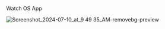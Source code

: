 Watch OS App 

![Screenshot_2024-07-10_at_9 49 35_AM-removebg-preview](https://github.com/Zafranzaman/Notes/assets/118845703/bb949ce8-e147-4dfb-95d1-5bd1eff55920)
